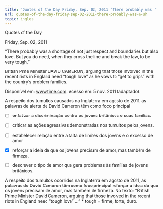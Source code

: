 ```yaml
---
title: 'Quotes of the Day Friday, Sep. 02, 2011 “There probably was '
url: quotes-of-the-day-friday-sep-02-2011-there-probably-was-a-sh
topic: ingles
---
```



Quotes of the Day

Friday, Sep. 02, 2011

“There probably was a shortage of not just respect and boundaries but also love. But you do need, when they cross the line and break the law, to be very tough.”

British Pime Minister DAVID CAMERON, arguing that those involved in the recent riots in England need “tough love” as he vows to “get to grips” with the country’s problem families.

Disponível em: www.time.com. Acesso em: 5 nov. 2011 (adaptado).

A respeito dos tumultos causados na Inglaterra em agosto de 2011, as palavras de alerta de David Cameron têm como foco principal



- [ ] enfatizar a discriminação contra os jovens britânicos e suas famílias.
- [ ] criticar as ações agressivas demonstradas nos tumultos pelos jovens.
- [ ] estabelecer relação entre a falta de limites dos jovens e o excesso de amor.
- [x] reforçar a ideia de que os jovens precisam de amor, mas também de firmeza.
- [ ] descrever o tipo de amor que gera problemas às famílias de jovens britânicos.


A respeito dos tumultos ocorridos na Inglaterra em agosto de 2011, as palavras de David Cameron têm como foco principal reforçar a ideia de que os jovens precisam de amor, mas também de firmeza. No texto: “British Prime Minister David Cameron, arguing that those involved in the recent riots in England need “tough love” …” \* tough = firme, forte, duro.
